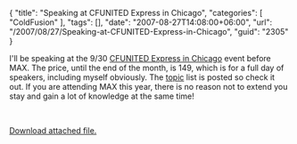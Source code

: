 {
	"title": "Speaking at CFUNITED Express in Chicago",
	"categories": [
		"ColdFusion"
	],
	"tags": [],
	"date": "2007-08-27T14:08:00+06:00",
	"url": "/2007/08/27/Speaking-at-CFUNITED-Express-in-Chicago",
	"guid": "2305"
}

I'll be speaking at the 9/30 <a href="http://express.cfunited.com/go/chicago/2007/">CFUNITED Express in Chicago</a> event before MAX. The price, until the end of the month, is 149, which is for a full day of speakers, including myself obviously. The <a href="http://express.cfunited.com/go/chicago/2007/topics">topic</a> list is posted so check it out. If you are attending MAX this year, there is no reason not to extend you stay and gain a lot of knowledge at the same time!

<br clear="left"><p><a href='enclosures/D%3A%5Chosts%5Cwww%2Ecoldfusionjedi%2Ecom%5Cenclosures%2Fchicago%5Fspeaker%2Egif'>Download attached file.</a></p>